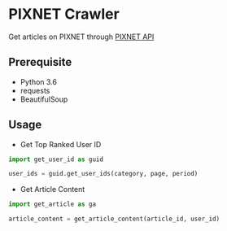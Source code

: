 # PIXNET Crawler

Get articles on PIXNET through [PIXNET API](https://developer.pixnet.pro/#!/)

## Prerequisite

- Python 3.6
- requests
- BeautifulSoup

## Usage

- Get Top Ranked User ID
```python
import get_user_id as guid

user_ids = guid.get_user_ids(category, page, period)
```

- Get Article Content
```python
import get_article as ga

article_content = get_article_content(article_id, user_id)
```